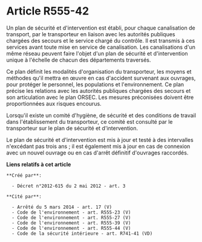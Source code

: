 # Article R555-42

Un plan de sécurité et d'intervention est établi, pour chaque canalisation de transport, par le transporteur en liaison avec
les autorités publiques chargées des secours et le service chargé du contrôle. Il est transmis à ces services avant toute
mise en service de canalisation. Les canalisations d'un même réseau peuvent faire l'objet d'un plan de sécurité et
d'intervention unique à l'échelle de chacun des départements traversés.

Ce plan définit les modalités d'organisation du transporteur, les moyens et méthodes qu'il mettra en œuvre en cas d'accident
survenant aux ouvrages, pour protéger le personnel, les populations et l'environnement. Ce plan précise les relations avec
les autorités publiques chargées des secours et son articulation avec le plan ORSEC. Les mesures préconisées doivent être
proportionnées aux risques encourus.

Lorsqu'il existe un comité d'hygiène, de sécurité et des conditions de travail dans l'établissement du transporteur, ce
comité est consulté par le transporteur sur le plan de sécurité et d'intervention.

Le plan de sécurité et d'intervention est mis à jour et testé à des intervalles n'excédant pas trois ans ; il est également
mis à jour en cas de connexion avec un nouvel ouvrage ou en cas d'arrêt définitif d'ouvrages raccordés.

**Liens relatifs à cet article**

	**Créé par**:

	  - Décret n°2012-615 du 2 mai 2012 - art. 3

	**Cité par**:

	  - Arrêté du 5 mars 2014 - art. 17 (V)
	  - Code de l'environnement - art. R555-23 (V)
	  - Code de l'environnement - art. R555-27 (V)
	  - Code de l'environnement - art. R555-39 (V)
	  - Code de l'environnement - art. R555-44 (V)
	  - Code de la sécurité intérieure - art. R741-41 (VD)
